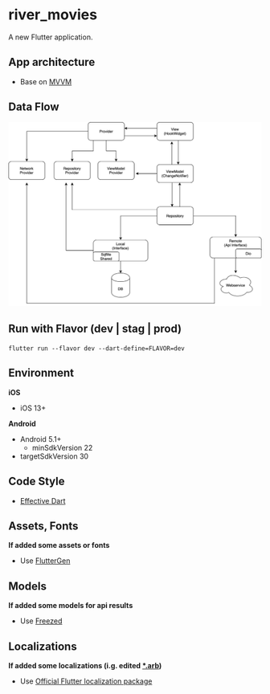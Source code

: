 # river_movies

A new Flutter application.

## App architecture
- Base on [MVVM](https://en.wikipedia.org/wiki/Model%E2%80%93view%E2%80%93viewmodel)

## Data Flow
![Structure](files/RiverFlutter.png "Data flow")

## Run with Flavor (dev | stag | prod)

`flutter run --flavor dev --dart-define=FLAVOR=dev`

## Environment

**iOS**
- iOS 13+

**Android**
- Android 5.1+
    - minSdkVersion 22
- targetSdkVersion 30

## Code Style
- [Effective Dart](https://dart.dev/guides/language/effective-dart)

## Assets, Fonts

**If added some assets or fonts**

- Use [FlutterGen](https://github.com/FlutterGen/flutter_gen/)

## Models

**If added some models for api results**

- Use [Freezed](https://pub.dev/packages/freezed)

## Localizations

**If added some localizations (i.g. edited [*.arb](https://github.com/wasabeef/flutter-architecture-blueprints/tree/main/lib/l10n))**

- Use [Official Flutter localization package](https://docs.google.com/document/d/10e0saTfAv32OZLRmONy866vnaw0I2jwL8zukykpgWBc)